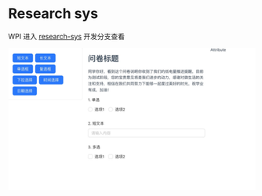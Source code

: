 # Research sys

WPI 进入 [research-sys](https://github.com/zyuanx/research-sys) 开发分支查看

![demo](./demo.jpg)
